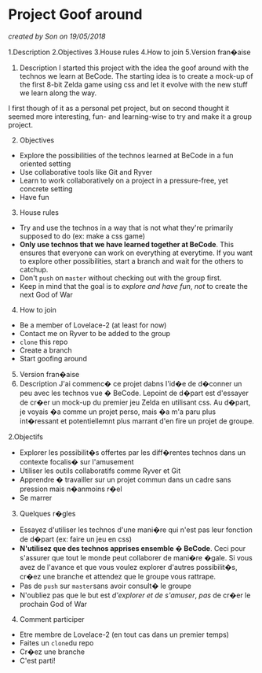 # Project Goof around
*created by Son on 19/05/2018*

1.Description
2.Objectives
3.House rules
4.How to join
5.Version fran�aise

1. Description
I started this project with the idea the goof around with the technos we learn at BeCode. The starting idea is to create a mock-up of the first 8-bit Zelda game using css and let it evolve with the new stuff we learn along the way.

I first though of it as a personal pet project, but on second thought it seemed more interesting, fun- and learning-wise to try and make it a group project.

2. Objectives
* Explore the possibilities of the technos learned at BeCode in a fun oriented setting
* Use collaborative tools like Git and Ryver
* Learn to work collaboratively on a project in a pressure-free, yet concrete setting
* Have fun

3. House rules
* Try and use the technos in a way that is not what they're primarily supposed to do (ex: make a css game)
* **Only use technos that we have learned together at BeCode**. This ensures that everyone can work on everything at everytime. If you want to explore other possibilities, start a branch and wait for the others to catchup.
* Don't `push` on `master` without checking out with the group first.
* Keep in mind that the goal is to _explore and have fun_, *not* to create the next God of War

4. How to join
* Be a member of Lovelace-2 (at least for now)
* Contact me on Ryver to be added to the group
* `clone` this repo
* Create a branch
* Start goofing around

5. Version fran�aise
  1. Description
  J'ai commenc� ce projet dabns l'id�e de d�conner un peu avec les technos vue � BeCode. Lepoint de d�part est d'essayer de cr�er un mock-up du premier jeu Zelda en utilisant css.
  Au d�part, je voyais �a comme un projet perso, mais �a m'a paru plus int�ressant et potentiellemnt plus marrant d'en fire un projet de groupe.

  2.Objectifs
  * Explorer les possibilit�s offertes par les diff�rentes technos dans un contexte focalis� sur l'amusement
  * Utiliser les outils collaboratifs comme Ryver et Git
  * Apprendre � travailler sur un projet commun dans un cadre sans pression mais n�anmoins r�el
  * Se marrer

  3. Quelques r�gles
  * Essayez d'utiliser les technos d'une mani�re qui n'est pas leur fonction de d�part (ex: faire un jeu en css)
  * **N'utilisez que des technos apprises ensemble � BeCode**. Ceci pour s'assurer que tout le monde peut collaborer de mani�re �gale. Si vous avez de l'avance et que vous voulez explorer d'autres possibilit�s, cr�ez une branche et attendez que le groupe vous rattrape.
  * Pas de `push` sur `master`sans avoir consult� le groupe
  * N'oubliez pas que le but est _d'explorer et de s'amuser_, *pas* de cr�er le prochain God of War

  4. Comment participer
  * Etre membre de Lovelace-2 (en tout cas dans un premier temps)
  * Faites un `clone`du repo
  * Cr�ez une branche
  * C'est parti!
